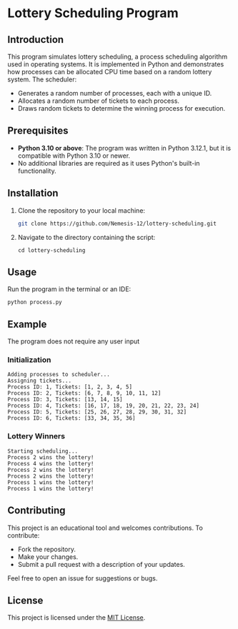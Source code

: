 # Lottery Scheduling Program

## Introduction
This program simulates lottery scheduling, a process scheduling algorithm used in operating systems. It is implemented in Python and demonstrates how processes can be allocated CPU time based on a random lottery system. The scheduler:
- Generates a random number of processes, each with a unique ID.
- Allocates a random number of tickets to each process.
- Draws random tickets to determine the winning process for execution.

## Prerequisites
- **Python 3.10 or above**: The program was written in Python 3.12.1, but it is compatible with Python 3.10 or newer.
- No additional libraries are required as it uses Python's built-in functionality.

## Installation
1. Clone the repository to your local machine:
   
   ```bash
   git clone https://github.com/Nemesis-12/lottery-scheduling.git
   ```
   
2. Navigate to the directory containing the script:

   ```console
   cd lottery-scheduling
   ```

## Usage
Run the program in the terminal or an IDE:

```console
python process.py
```

## Example

The program does not require any user input

### Initialization

```console
Adding processes to scheduler...
Assigning tickets...
Process ID: 1, Tickets: [1, 2, 3, 4, 5]
Process ID: 2, Tickets: [6, 7, 8, 9, 10, 11, 12]
Process ID: 3, Tickets: [13, 14, 15]
Process ID: 4, Tickets: [16, 17, 18, 19, 20, 21, 22, 23, 24]
Process ID: 5, Tickets: [25, 26, 27, 28, 29, 30, 31, 32]
Process ID: 6, Tickets: [33, 34, 35, 36]
```

### Lottery Winners

```console
Starting scheduling...
Process 2 wins the lottery!
Process 4 wins the lottery!
Process 2 wins the lottery!
Process 2 wins the lottery!
Process 1 wins the lottery!
Process 1 wins the lottery!
```

## Contributing
This project is an educational tool and welcomes contributions. To contribute:
- Fork the repository.
- Make your changes.
- Submit a pull request with a description of your updates.

Feel free to open an issue for suggestions or bugs.

## License
This project is licensed under the [MIT License](LICENSE).
